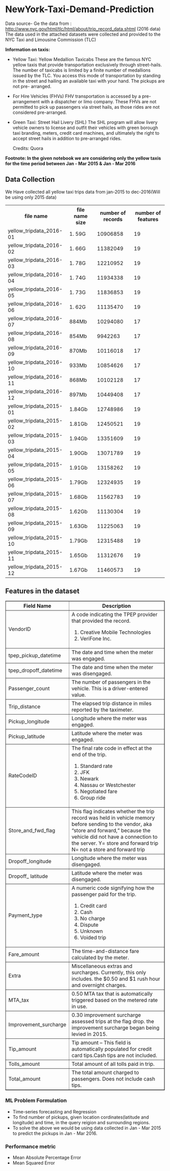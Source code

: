 # NewYork-Taxi-Demand-Prediction

Data source-
Ge the data from : http://www.nyc.gov/html/tlc/html/about/trip_record_data.shtml (2016 data) The data used in the attached datasets were collected and provided to the NYC Taxi and Limousine Commission (TLC)

**Information on taxis:**
  - Yellow Taxi: Yellow Medallion Taxicabs
    These are the famous NYC yellow taxis that provide transportation exclusively through street-hails. The number of taxicabs is limited by a finite number of               medallions issued by the TLC. You access this mode of transportation by standing in the street and hailing an available taxi with your hand. The pickups are not pre-     arranged.

  - For Hire Vehicles (FHVs)
    FHV transportation is accessed by a pre-arrangement with a dispatcher or limo company. These FHVs are not permitted to pick up passengers via street hails, as those     rides are not considered pre-arranged.

  - Green Taxi: Street Hail Livery (SHL)
    The SHL program will allow livery vehicle owners to license and outfit their vehicles with green borough taxi branding, meters, credit card machines, and ultimately      the right to accept street hails in addition to pre-arranged rides.

    Credits: Quora

**Footnote:
In the given notebook we are considering only the yellow taxis for the time period between Jan - Mar 2015 & Jan - Mar 2016**

## Data Collection
 We Have collected all yellow taxi trips data from jan-2015 to dec-2016(Will be using only 2015 data)
<table>
<tr>
<th> file name </th>
<th> file name size</th>
<th> number of records </th>
<th> number of features </th>
</tr>
<tr>
<td> yellow_tripdata_2016-01 </td>
<td> 1. 59G </td>
<td> 10906858 </td>
<td> 19 </td>
</tr>

<tr>
<td> yellow_tripdata_2016-02 </td>
<td> 1. 66G </td>
<td> 11382049 </td>
<td> 19 </td>
</tr>
<tr>
<td> yellow_tripdata_2016-03 </td>
<td> 1. 78G </td>
<td> 12210952 </td>
<td> 19 </td>
</tr>
<tr>
<td> yellow_tripdata_2016-04 </td>
<td> 1. 74G </td>
<td> 11934338 </td>
<td> 19 </td>
</tr>

<tr>
<td> yellow_tripdata_2016-05 </td>
<td> 1. 73G </td>
<td> 11836853 </td>
<td> 19 </td>
</tr>

<tr>
<td> yellow_tripdata_2016-06 </td>
<td> 1. 62G </td>
<td> 11135470 </td>
<td> 19 </td>
</tr>

<tr>
<td> yellow_tripdata_2016-07 </td>
<td> 884Mb </td>
<td> 10294080 </td>
<td> 17 </td>
</tr>

<tr>
<td> yellow_tripdata_2016-08 </td>
<td> 854Mb </td>
<td> 9942263 </td>
<td> 17 </td>
</tr>

<tr>
<td> yellow_tripdata_2016-09 </td>
<td> 870Mb </td>
<td> 10116018 </td>
<td> 17 </td>
</tr>

<tr>
<td> yellow_tripdata_2016-10 </td>
<td> 933Mb </td>
<td> 10854626 </td>
<td> 17 </td>
</tr>
<tr>
<td> yellow_tripdata_2016-11 </td>
<td> 868Mb </td>
<td> 10102128 </td>
<td> 17 </td>
</tr>
<tr>
<td> yellow_tripdata_2016-12 </td>
<td> 897Mb </td>
<td> 10449408 </td>
<td> 17 </td>
</tr>
<tr>
<td> yellow_tripdata_2015-01 </td>
<td> 1.84Gb </td>
<td> 12748986 </td>
<td> 19 </td>
</tr>
<tr>
<td> yellow_tripdata_2015-02 </td>
<td> 1.81Gb </td>
<td> 12450521 </td>
<td> 19 </td>
</tr>
<tr>
<td> yellow_tripdata_2015-03 </td>
<td> 1.94Gb </td>
<td> 13351609 </td>
<td> 19 </td>
</tr>
<tr>
<td> yellow_tripdata_2015-04 </td>
<td> 1.90Gb </td>
<td> 13071789 </td>
<td> 19 </td>
</tr>
<tr>
<td> yellow_tripdata_2015-05 </td>
<td> 1.91Gb </td>
<td> 13158262 </td>
<td> 19 </td>
</tr>
<tr>
<td> yellow_tripdata_2015-06 </td>
<td> 1.79Gb </td>
<td> 12324935 </td>
<td> 19 </td>
</tr>
<tr>
<td> yellow_tripdata_2015-07 </td>
<td> 1.68Gb </td>
<td> 11562783 </td>
<td> 19 </td>
</tr>
<tr>
<td> yellow_tripdata_2015-08 </td>
<td> 1.62Gb </td>
<td> 11130304 </td>
<td> 19 </td>
</tr>
<tr>
<td> yellow_tripdata_2015-09 </td>
<td> 1.63Gb </td>
<td> 11225063 </td>
<td> 19 </td>
</tr>
<tr>
<td> yellow_tripdata_2015-10 </td>
<td> 1.79Gb </td>
<td> 12315488 </td>
<td> 19 </td>
</tr>
<tr>
<td> yellow_tripdata_2015-11 </td>
<td> 1.65Gb </td>
<td> 11312676 </td>
<td> 19 </td>
</tr>
<tr>
<td> yellow_tripdata_2015-12 </td>
<td> 1.67Gb </td>
<td> 11460573 </td>
<td> 19 </td>
</tr>
</table>

## Features in the dataset
<table border="1">
<tr>
<th>Field Name</th>
<th>Description</th>
</tr>
<tr>
		<td>VendorID</td>
		<td>
		A code indicating the TPEP provider that provided the record.
		<ol>
			<li>Creative Mobile Technologies</li>
			<li>VeriFone Inc.</li>
		</ol>
		</td>
</tr>
<tr>
		<td>tpep_pickup_datetime</td>
		<td>The date and time when the meter was engaged.</td>
</tr>
<tr>
		<td>tpep_dropoff_datetime</td>
		<td>The date and time when the meter was disengaged.</td>
</tr>
<tr>
		<td>Passenger_count</td>
		<td>The number of passengers in the vehicle. This is a driver-entered value.</td>
</tr>
<tr>
		<td>Trip_distance</td>
		<td>The elapsed trip distance in miles reported by the taximeter.</td>
</tr>  
<tr>
		<td>Pickup_longitude</td>
		<td>Longitude where the meter was engaged.</td>
</tr>
<tr>
		<td>Pickup_latitude</td>
		<td>Latitude where the meter was engaged.</td>
</tr>
<tr>
		<td>RateCodeID</td>
		<td>The final rate code in effect at the end of the trip.
		<ol>
			<li> Standard rate </li>
			<li> JFK </li>
			<li> Newark </li>
			<li> Nassau or Westchester</li>
			<li> Negotiated fare </li>
			<li> Group ride</li>
		</ol>
		</td>
 </tr>
<tr>
		<td>Store_and_fwd_flag</td>
		<td>This flag indicates whether the trip record was held in vehicle memory before sending to the vendor,<br\> aka “store and forward,” because the vehicle did not have a connection to the server.
		<br\>Y= store and forward trip
		<br\>N= not a store and forward trip
		</td>  
</tr>
<tr>
		<td>Dropoff_longitude</td>
		<td>Longitude where the meter was disengaged.</td>
</tr>
<tr>
		<td>Dropoff_ latitude</td>
		<td>Latitude where the meter was disengaged.</td>
</tr>      
<tr>
		<td>Payment_type</td>
		<td>A numeric code signifying how the passenger paid for the trip.
		<ol>
			<li> Credit card </li>
			<li> Cash </li>
			<li> No charge </li>
			<li> Dispute</li>
			<li> Unknown </li>
			<li> Voided trip</li>
		</ol>
		</td>
</tr>    
<tr>
		<td>Fare_amount</td>
		<td>The time-and-distance fare calculated by the meter.</td>
</tr>    
<tr>
		<td>Extra</td>
		<td>Miscellaneous extras and surcharges. Currently, this only includes. the $0.50 and $1 rush hour and overnight charges.</td>
</tr>    
<tr>
		<td>MTA_tax</td>
		<td>0.50 MTA tax that is automatically triggered based on the metered rate in use.</td>
</tr>    
<tr>
		<td>Improvement_surcharge</td>
		<td>0.30 improvement surcharge assessed trips at the flag drop. the improvement surcharge began being levied in 2015.</td>
</tr>    
<tr>
		<td>Tip_amount</td>
		<td>Tip amount – This field is automatically populated for credit card tips.Cash tips are not included.</td>
</tr>      
<tr>
		<td>Tolls_amount</td>
		<td>Total amount of all tolls paid in trip.</td>
</tr>      
<tr>
		<td>Total_amount</td>
		<td>The total amount charged to passengers. Does not include cash tips.</td>
</tr>
</table>
     
### ML Problem Formulation
- Time-series forecasting and Regression
- To find number of pickups, given location cordinates(latitude and longitude) and time, in the query reigion and surrounding regions.
- To solve the above we would be using data collected in Jan - Mar 2015 to predict the pickups in Jan - Mar 2016.

### Performance metric
- Mean Absolute Percentage Error
- Mean Squared Error
